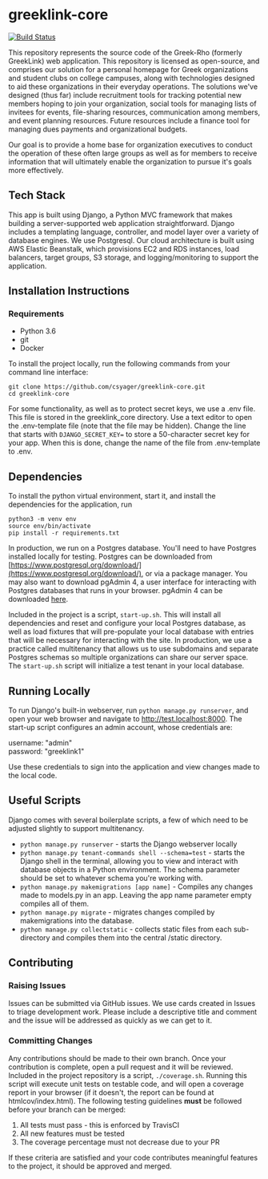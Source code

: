 # greeklink-core  
[![Build Status](https://travis-ci.com/csyager/greeklink-core.svg?branch=master)](https://travis-ci.com/csyager/greeklink-core)

This repository represents the source code of the Greek-Rho (formerly GreekLink) web application.  This repository is licensed as open-source, and comprises our solution for a personal homepage for Greek organizations and student clubs on college campuses, along with technologies designed to aid these organizations in their everyday operations.  The solutions we've designed (thus far) include recruitment tools for tracking potential new members hoping to join your organization, social tools for managing lists of invitees for events, file-sharing resources, communication among members, and event planning resources.  Future resources include a finance tool for managing dues payments and organizational budgets.  

Our goal is to provide a home base for organization executives to conduct the operation of these often large groups as well as for members to receive information that will ultimately enable the organization to pursue it's goals more effectively.

## Tech Stack
This app is built using Django, a Python MVC framework that makes building a server-supported web application straightforward.  Django includes a templating language, controller, and model layer over a variety of database engines.  We use Postgresql.  Our cloud architecture is built using AWS Elastic Beanstalk, which provisions EC2 and RDS instances, load balancers, target groups, S3 storage, and logging/monitoring to support the application.

## Installation Instructions
### Requirements
* Python 3.6
* git
* Docker
 
To install the project locally, run the following commands from your command line interface:
```
git clone https://github.com/csyager/greeklink-core.git
cd greeklink-core
```
For some functionality, as well as to protect secret keys, we use a .env file.  This file is stored in the greeklink_core directory.  Use a text editor to open the .env-template file (note that the file may be hidden).  Change the line that starts with `DJANGO_SECRET_KEY=` to store a 50-character secret key for your app.  When this is done, change the name of the file from .env-template to .env.

## Dependencies
To install the python virtual environment, start it, and install the dependencies for the application, run
```
python3 -m venv env
source env/bin/activate
pip install -r requirements.txt
```

In production, we run on a Postgres database.  You'll need to have Postgres installed locally for testing.  Postgres can be downloaded from [https://www.postgresql.org/download/](https://www.postgresql.org/download/), or via a package manager.  You may also want to download pgAdmin 4, a user interface for interacting with Postgres databases that runs in your browser.  pgAdmin 4 can be downloaded [here](https://www.pgadmin.org/download/).

Included in the project is a script, `start-up.sh`.  This will install all dependencies and reset and configure your local Postgres database, as well as load fixtures that will pre-populate your local database with entries that will be necessary for interacting with the site.  In production, we use a practice called multitenancy that allows us to use subdomains and separate Postgres schemas so multiple organizations can share our server space.  The `start-up.sh` script will initialize a test tenant in your local database.

## Running Locally

To run Django's built-in webserver, run `python manage.py runserver`, and open your web browser and navigate to http://test.localhost:8000.  The start-up script configures an admin account, whose credentials are:  

username: "admin"  
password: "greeklink1"

Use these credentials to sign into the application and view changes made to the local code.

## Useful Scripts

Django comes with several boilerplate scripts, a few of which need to be adjusted slightly to support multitenancy.

* `python manage.py runserver` - starts the Django webserver locally
* `python manage.py tenant-commands shell --schema=test` - starts the Django shell in the terminal, allowing you to view and interact with database objects in a Python environment.  The schema parameter should be set to whatever schema you're working with.
* `python manage.py makemigrations [app name]` - Compiles any changes made to models.py in an app.  Leaving the app name parameter empty compiles all of them.
* `python manage.py migrate` - migrates changes compiled by makemigrations into the database.
* `python manage.py collectstatic` - collects static files from each sub-directory and compiles them into the central /static directory.

## Contributing

### Raising Issues
Issues can be submitted via GitHub issues.  We use cards created in Issues to triage development work.  Please include a descriptive title and comment and the issue will be addressed as quickly as we can get to it.

### Committing Changes
Any contributions should be made to their own branch.  Once your contribution is complete, open a pull request and it will be reviewed.  Included in the project repository is a script, `./coverage.sh`.  Running this script will execute unit tests on testable code, and will open a coverage report in your browser (if it doesn't, the report can be found at htmlcov/index.html).  The following testing guidelines **must** be followed before your branch can be merged:
1. All tests must pass - this is enforced by TravisCI
2. All new features must be tested
3. The coverage percentage must not decrease due to your PR

If these criteria are satisfied and your code contributes meaningful features to the project, it should be approved and merged.
